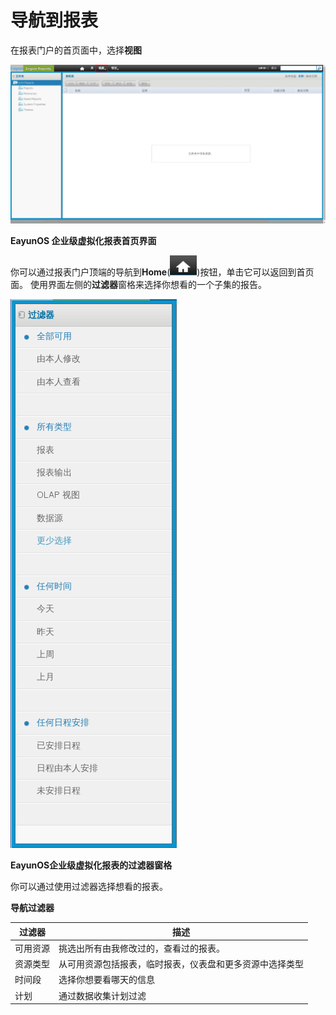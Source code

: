 # 导航到报表
在报表门户的首页面中，选择**视图**

![view Reports](../images/EayunOS_viewReports.png)

**EayunOS 企业级虚拟化报表首页界面**

你可以通过报表门户顶端的导航到**Home**(![homePage](../images/EayunOS_Reports_Home.png))按钮，单击它可以返回到首页面。
使用界面左侧的**过滤器**窗格来选择你想看的一个子集的报告。

![Reports Folders](../images/EayunOS_Reports_Filters.png)

**EayunOS企业级虚拟化报表的过滤器窗格**

你可以通过使用过滤器选择想看的报表。

**导航过滤器**


| 过滤器 | 描述 |
| ------ | ---- |
| 可用资源 | 挑选出所有由我修改过的，查看过的报表。 |
| 资源类型 | 从可用资源包括报表，临时报表，仪表盘和更多资源中选择类型 |
| 时间段 | 选择你想要看哪天的信息 |
| 计划 | 通过数据收集计划过滤 |

